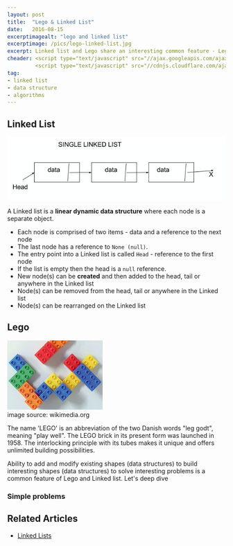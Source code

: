 ```yaml
---
layout: post
title:  "Lego & Linked List"
date:   2016-08-15
excerptimagealt: "lego and linked list"  
excerptimage: /pics/lego-linked-list.jpg  
excerpt: Linked list and Lego share an interesting common feature - Lego blocks and Linked list can be rearranged to build interesting shapes to solve interesting problems. Let's deep dive!  
cheader: <script type="text/javascript" src="//ajax.googleapis.com/ajax/libs/jquery/1.9.1/jquery.min.js"></script>
         <script type="text/javascript" src="//cdnjs.cloudflare.com/ajax/libs/gist-embed/2.0/gist-embed.min.js"></script> 
tag:
- linked list
- data structure
- algorithms
---
```


## Linked List

![legos and linked list](/pics/linked-list.png)

A Linked list is a **linear dynamic data structure** where each node is a separate object.  
  * Each node is comprised of two items - data and a reference to the next node
  * The last node has a reference to `None (null)`. 
  * The entry point into a Linked list is called `Head` - reference to the first node
  * If the list is empty then the head is a `null` reference.
  * New node(s) can be **created** and then added to the head, tail or anywhere in the Linked list
  * Node(s) can be removed from the head, tail or anywhere in the Linked list
  * Node(s) can be rearranged on the Linked list  

## Lego

![legos and linked list](/pics/lego-linked-list.jpg)   
image source: wikimedia.org

The name 'LEGO' is an abbreviation of the two Danish words "leg godt", meaning "play well". The LEGO brick in its present form was launched in 1958. The interlocking principle with its tubes makes it unique and offers unlimited building possibilities. 


Ability to add and modify existing shapes (data structures) to build interesting shapes (data structures) to solve interesting problems is a common feature of Lego and Linked list. Let's deep dive

### Simple problems



## Related Articles  
* [Linked Lists](https://www.cs.cmu.edu/~adamchik/15-121/lectures/Linked%20Lists/linked%20lists.html)
